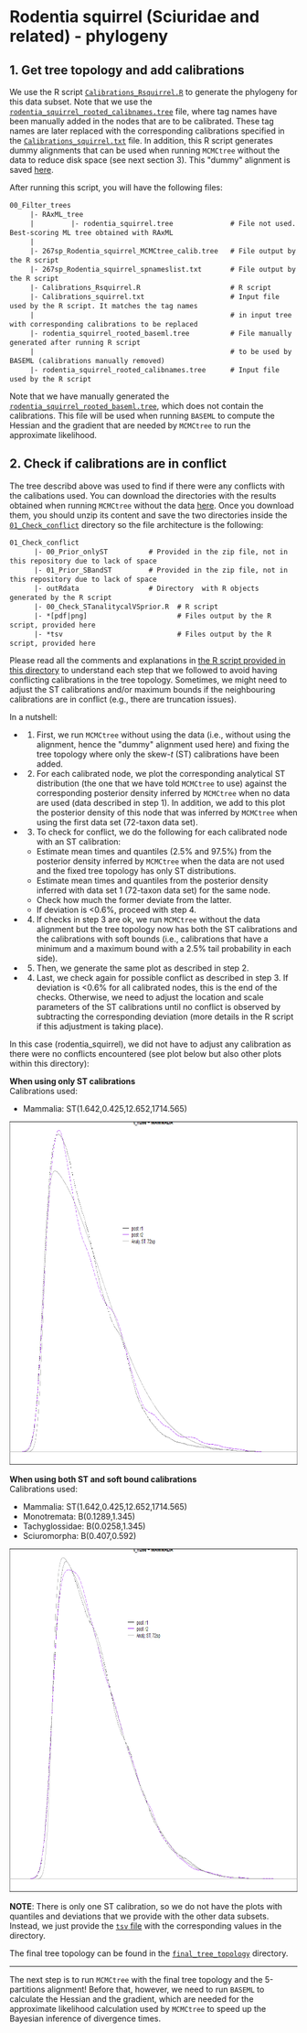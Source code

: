 # Rodentia squirrel (Sciuridae and related) - phylogeny

## 1. Get tree topology and add calibrations
We use the R script [`Calibrations_Rsquirrel.R`](https://github.com/sabifo4/mammals_dating/blob/main/02_SeqBayes_S2/00_Data_filtering/00_data_curation/rodentia_squirrel/filter_tree/00_Filter_trees/Calibrations_Rsquirrel.R)
to generate the phylogeny for this data subset. Note that we use the
[`rodentia_squirrel_rooted_calibnames.tree`](https://github.com/sabifo4/mammals_dating/blob/main/02_SeqBayes_S2/00_Data_filtering/00_data_curation/rodentia_squirrel/filter_tree/00_Filter_trees/rodentia_squirrel_rooted_calibnames.tree)
file, where tag names have been manually added in the 
nodes that are to be calibrated. These tag names are later replaced with the
corresponding calibrations specified in the 
[`Calibrations_squirrel.txt`](https://github.com/sabifo4/mammals_dating/blob/main/02_SeqBayes_S2/00_Data_filtering/00_data_curation/rodentia_squirrel/filter_tree/00_Filter_trees/Calibrations_squirrel.txt)
file. 
In addition, this R script generates dummy alignments that can be used 
when running `MCMCtree` without the data to reduce disk space (see next section 3). 
This "dummy" alignment is saved [here](https://github.com/sabifo4/mammals_dating/tree/main/02_SeqBayes_S2/00_Data_filtering/01_alignments/01_mammal_dummy_alns/rodentia_squirrel).

After running this script, you will have the following files:

```
00_Filter_trees 
     |- RAxML_tree
     |         |- rodentia_squirrel.tree              # File not used. Best-scoring ML tree obtained with RAxML
     |         
     |- 267sp_Rodentia_squirrel_MCMCtree_calib.tree   # File output by the R script
     |- 267sp_Rodentia_squirrel_spnameslist.txt       # File output by the R script
     |- Calibrations_Rsquirrel.R                      # R script
     |- Calibrations_squirrel.txt                     # Input file used by the R script. It matches the tag names
     |                                                # in input tree with corresponding calibrations to be replaced
     |- rodentia_squirrel_rooted_baseml.tree          # File manually generated after running R script 
     |                                                # to be used by BASEML (calibrations manually removed)
     |- rodentia_squirrel_rooted_calibnames.tree      # Input file used by the R script
```

Note that we have manually generated the
[`rodentia_squirrel_rooted_baseml.tree`](https://github.com/sabifo4/mammals_dating/blob/main/02_SeqBayes_S2/00_Data_filtering/00_data_curation/rodentia_squirrel/filter_tree/00_Filter_trees/rodentia_squirrel_rooted_baseml.tree),
which does 
not contain the calibrations. This file will be used when running `BASEML` to compute 
the Hessian and the gradient that are needed by `MCMCtree` to run the approximate 
likelihood.

## 2. Check if calibrations are in conflict
The tree describd above was used to find 
if there were any conflicts with the calibations used.
You can download the directories 
with the results obtained when running `MCMCtree` without the data
[here]().
Once you download them, you should unzip its content and save the 
two directories inside the 
[`01_Check_conflict`](https://github.com/sabifo4/mammals_dating/tree/main/02_SeqBayes_S2/00_Data_filtering/00_data_curation/rodentia_squirrel/filter_tree/01_Check_conflict)
directory so the file architecture is the following:

```
01_Check_conflict 
      |- 00_Prior_onlyST          # Provided in the zip file, not in this repository due to lack of space
      |- 01_Prior_SBandST         # Provided in the zip file, not in this repository due to lack of space
      |- outRdata                 # Directory  with R objects generated by the R script
      |- 00_Check_STanalitycalVSprior.R  # R script 
      |- *[pdf|png]                      # Files output by the R script, provided here
      |- *tsv                            # Files output by the R script, provided here
```

Please read all the comments and explanations in
[the R script provided in this directory](https://github.com/sabifo4/mammals_dating/blob/main/02_SeqBayes_S2/00_Data_filtering/00_data_curation/rodentia_squirrel/filter_tree/01_Check_conflict/00_Check_STanalitycalVSprior.R) 
to understand each step that we followed to avoid having conflicting calibrations in
the tree topology. Sometimes, we might need to adjust the ST calibrations and/or maximum
bounds if the neighbouring calibrations are in conflict (e.g., there are truncation issues). 

In a nutshell:   

   * 1. First, we run `MCMCtree` without using the data (i.e., 
   without using the alignment, hence the "dummy" alignment used here) and fixing the
   tree topology where only the skew-_t_ (ST) calibrations have been added.   
   * 2. For each calibrated node, we plot the corresponding analytical ST distribution
   (the one that we have told `MCMCtree` to use) against the corresponding posterior density
   inferred by `MCMCtree` when no data are used (data described in step 1). In addition,
   we add to this plot the posterior density of this node that was inferred by `MCMCtree`
   when using the first data set (72-taxon data set).   
   * 3. To check for conflict, we do the following for each calibrated node with an 
   ST calibration:   
      * Estimate mean times and quantiles (2.5% and 97.5%) from the posterior density
	  inferred by `MCMCtree` when the data are not used and the fixed tree topology has only
	  ST distributions.   
	  * Estimate mean times and quantiles from the posterior density inferred with
	  data set 1 (72-taxon data set) for the same node.   
	  * Check how much the former deviate from the latter.   
	  * If deviation is <0.6%, proceed with step 4.   
   * 4. If checks in step 3 are ok, we run `MCMCtree` without the data alignment but
   the tree topology now has both the ST calibrations and the calibrations with soft
   bounds (i.e., calibrations that have a minimum and a maximum bound with a 2.5% tail
   probability in each side).   
   * 5. Then, we generate the same plot as described in step 2.    
   * 4. Last, we check again for possible conflict as described in step 3. If deviation
   is <0.6% for all calibrated nodes, this is the end of the checks. Otherwise, we need 
   to adjust the location and scale parameters of the ST calibrations until no conflict
   is observed by subtracting the corresponding deviation (more details in the R script
   if this adjustment is taking place).   

In this case (rodentia_squirrel), we did not have to adjust any calibration as there were no
conflicts encountered (see plot below but also other plots within this directory):

**When using only ST calibrations**   
Calibrations used:   
   * Mammalia: ST(1.642,0.425,12.652,1714.565)    
   
<p align="center">
  <img width="1000" height="600" src="https://github.com/sabifo4/mammals_dating/blob/main/02_SeqBayes_S2/00_Data_filtering/00_data_curation/rodentia_squirrel/filter_tree/01_Check_conflict/00_Only_ST_RodSquirrel_MCMCruns.png">
</p>

**When using both ST and soft bound calibrations**   
Calibrations used:   
   * Mammalia: ST(1.642,0.425,12.652,1714.565)     
   * Monotremata: B(0.1289,1.345)    
   * Tachyglossidae: B(0.0258,1.345)   
   * Sciuromorpha: B(0.407,0.592)   
   
<p align="center">
  <img width="1000" height="600" src="https://github.com/sabifo4/mammals_dating/blob/main/02_SeqBayes_S2/00_Data_filtering/00_data_curation/rodentia_squirrel/filter_tree/01_Check_conflict/01_SBnST_RodSquirrel_MCMCruns.png">
</p>

**NOTE**: There is only one ST calibration, so we do not have the plots with quantiles and deviations 
that we provide with the other data subsets. Instead, we just provide the
[`tsv` file](https://github.com/sabifo4/mammals_dating/blob/main/02_SeqBayes_S2/00_Data_filtering/00_data_curation/rodentia_squirrel/filter_tree/01_Check_conflict/01_SBnST_RodSquirrel_sumstats.tsv)
with the corresponding values in the directory.

The final tree topology can be found in the
[`final_tree_topology`](https://github.com/sabifo4/mammals_dating/tree/main/02_SeqBayes_S2/00_Data_filtering/00_data_curation/rodentia_squirrel/filter_tree/02_Final_tree_topology)
directory.

--- 

The next step is to run `MCMCtree` with the final tree topology and the 5-partitions 
alignment! Before that, however, we need to run `BASEML` to calculate the Hessian and 
the gradient, which are needed for the approximate likelihood calculation used by 
`MCMCtree` to speed up the Bayesian inference of divergence times.